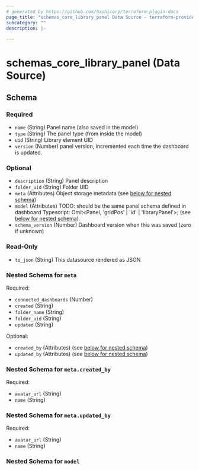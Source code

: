 ```yaml
---
# generated by https://github.com/hashicorp/terraform-plugin-docs
page_title: "schemas_core_library_panel Data Source - terraform-provider-schemas"
subcategory: ""
description: |-
  
---
```


# schemas_core_library_panel (Data Source)





<!-- schema generated by tfplugindocs -->
## Schema

### Required

- `name` (String) Panel name (also saved in the model)
- `type` (String) The panel type (from inside the model)
- `uid` (String) Library element UID
- `version` (Number) panel version, incremented each time the dashboard is updated.

### Optional

- `description` (String) Panel description
- `folder_uid` (String) Folder UID
- `meta` (Attributes) Object storage metadata (see [below for nested schema](#nestedatt--meta))
- `model` (Attributes) TODO: should be the same panel schema defined in dashboard
Typescript: Omit<Panel, 'gridPos' | 'id' | 'libraryPanel'>; (see [below for nested schema](#nestedatt--model))
- `schema_version` (Number) Dashboard version when this was saved (zero if unknown)

### Read-Only

- `to_json` (String) This datasource rendered as JSON

<a id="nestedatt--meta"></a>
### Nested Schema for `meta`

Required:

- `connected_dashboards` (Number)
- `created` (String)
- `folder_name` (String)
- `folder_uid` (String)
- `updated` (String)

Optional:

- `created_by` (Attributes) (see [below for nested schema](#nestedatt--meta--created_by))
- `updated_by` (Attributes) (see [below for nested schema](#nestedatt--meta--updated_by))

<a id="nestedatt--meta--created_by"></a>
### Nested Schema for `meta.created_by`

Required:

- `avatar_url` (String)
- `name` (String)


<a id="nestedatt--meta--updated_by"></a>
### Nested Schema for `meta.updated_by`

Required:

- `avatar_url` (String)
- `name` (String)



<a id="nestedatt--model"></a>
### Nested Schema for `model`


